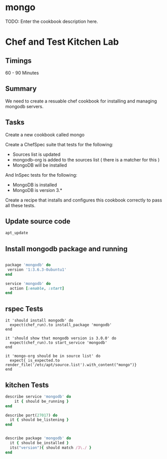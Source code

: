 # mongo

TODO: Enter the cookbook description here.

# Chef and Test Kitchen Lab

## Timings

60 - 90 Minutes

## Summary

We need to create a resuable chef cookbook for installing and managing mongodb servers.

## Tasks

Create a new cookbook called mongo

Create a ChefSpec suite that tests for the following:

* Sources list is updated
* mongodb-org is added to the sources list ( there is a matcher for this )
* MongoDB will be installed

And InSpec tests for the following:

* MongoDB is installed
* MongoDB is version 3.*

Create a recipe that installs and configures this cookbook correctly to pass all these tests.
## Update source code


```ruby
apt_update
```

## Install mongodb package and running

```ruby

package 'mongodb' do
 version '1:3.6.3-0ubuntu1'
end

service 'mongodb' do
  action [:enable, :start]
end
```

## rspec Tests

```chef
it 'should install mongodb' do
  expect(chef_run).to install_package 'mongodb'
end

it 'should show that mongodb version is 3.0.0' do
  expect(chef_run).to start_service 'mongodb'
end

it 'mongo-org should be in source list' do
  expect{ is_expected.to render_file('/etc/apt/source.list').with_content("mongo")}
end
```

##  kitchen Tests

```ruby
describe service 'mongodb' do
	it { should be_running }
end

describe port(27017) do
  it { should be_listening }
end


describe package 'mongodb' do
  it { should be_installed }
  its("version"){ should match /3\./ }
end
```
